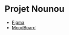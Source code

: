 # Projet Nounou

 - [Figma](https://www.figma.com/file/kvkSFHHs5JYDfC0KJ8u1ff/Nounou?type=design&node-id=0-1&mode=design&t=HUSE2AwJZXh0iyJ2-0)
 - [MoodBoard](https://app.milanote.com/1Qu5zd17pkGr2B?p=g1Fj6kuvta5)



